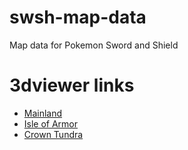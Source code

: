 # swsh-map-data
Map data for Pokemon Sword and Shield

# 3dviewer links
- [Mainland](https://3dviewer.net/#model=https://raw.githubusercontent.com/Lincoln-LM/swsh-map-data/main/a_wr0101.obj)
- [Isle of Armor](https://3dviewer.net/#model=https://raw.githubusercontent.com/Lincoln-LM/swsh-map-data/main/a_wr0201.obj)
- [Crown Tundra](https://3dviewer.net/#model=https://raw.githubusercontent.com/Lincoln-LM/swsh-map-data/main/a_wr0301.obj)
